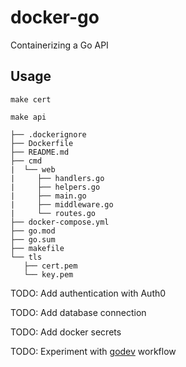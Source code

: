 # docker-go

Containerizing a Go API

## Usage

`make cert`

`make api`

```
├── .dockerignore
├── Dockerfile
├── README.md
├── cmd
|  └── web
|     ├── handlers.go
|     ├── helpers.go
|     ├── main.go
|     ├── middleware.go
|     └── routes.go
├── docker-compose.yml
├── go.mod
├── go.sum
├── makefile
└── tls
   ├── cert.pem
   └── key.pem
```

TODO: Add authentication with Auth0

TODO: Add database connection

TODO: Add docker secrets

TODO: Experiment with [godev](https://github.com/zephinzer/godev) workflow
